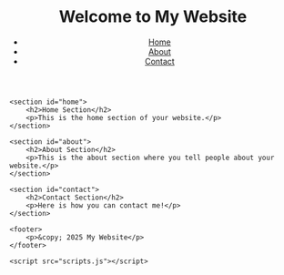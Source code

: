 
<html lang="en">
<head>
    <meta charset="UTF-8">
    <meta name="viewport" content="width=device-width, initial-scale=1.0">
    <title>My First Website</title>
    <link rel="stylesheet" href="styles.css">
</head>
<body>
    <header>
        <h1>Welcome to My Website</h1>
        <nav>
            <ul>
                <li><a href="#home">Home</a></li>
                <li><a href="#about">About</a></li>
                <li><a href="#contact">Contact</a></li>
            </ul>
        </nav>
    </header>

    <section id="home">
        <h2>Home Section</h2>
        <p>This is the home section of your website.</p>
    </section>

    <section id="about">
        <h2>About Section</h2>
        <p>This is the about section where you tell people about your website.</p>
    </section>

    <section id="contact">
        <h2>Contact Section</h2>
        <p>Here is how you can contact me!</p>
    </section>

    <footer>
        <p>&copy; 2025 My Website</p>
    </footer>

    <script src="scripts.js"></script>
</body>
</html>

